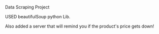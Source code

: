 Data Scraping Project

USED beautifulSoup python Lib. 

Also added a server that will remind you if the product's price gets down!

